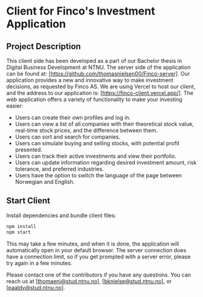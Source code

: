 # Client for Finco's Investment Application

## Project Description

This client side has been developed as a part of our Bachelor thesis in Digital Business Development at NTNU. The server side of the application can be found at: [https://github.com/thomasnielsen00/Finco-server]. Our application provides a new and innovative way to make investment decisions, as requested by Finco AS. We are using Vercel to host our client, and the address to our application is: [https://finco-client.vercel.app/]. The web application offers a variety of functionality to make your investing easier:

- Users can create their own profiles and log in.
- Users can view a list of all companies with their theoretical stock value, real-time stock prices, and the difference between them.
- Users can sort and search for companies.
- Users can simulate buying and selling stocks, with potential profit presented.
- Users can track their active investments and view their portfolio.
- Users can update information regarding desired investment amount, risk tolerance, and preferred industries.
- Users have the option to switch the language of the page between Norwegian and English.

## Start Client

Install dependencies and bundle client files:

```sh
npm install
npm start
``` 


This may take a few minutes, and when it is done, the application will automatically open in your default browser. The server connection does have a connection limit, so if you get prompted with a server error, please try again in a few minutes.

Please contact one of the contributors if you have any questions. You can reach us at [thomaeni@stud.ntnu.no], [bknielse@stud.ntnu.no], or [paaldv@stud.ntnu.no]. 

